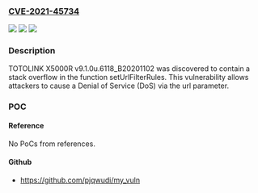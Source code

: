 ### [CVE-2021-45734](https://cve.mitre.org/cgi-bin/cvename.cgi?name=CVE-2021-45734)
![](https://img.shields.io/static/v1?label=Product&message=n%2Fa&color=blue)
![](https://img.shields.io/static/v1?label=Version&message=n%2Fa&color=blue)
![](https://img.shields.io/static/v1?label=Vulnerability&message=n%2Fa&color=brighgreen)

### Description

TOTOLINK X5000R v9.1.0u.6118_B20201102 was discovered to contain a stack overflow in the function setUrlFilterRules. This vulnerability allows attackers to cause a Denial of Service (DoS) via the url parameter.

### POC

#### Reference
No PoCs from references.

#### Github
- https://github.com/pjqwudi/my_vuln

